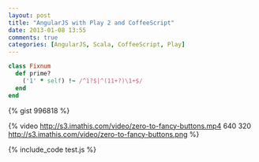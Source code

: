 ```yaml
---
layout: post
title: "AngularJS with Play 2 and CoffeeScript"
date: 2013-01-08 13:55
comments: true
categories: [AngularJS, Scala, CoffeeScript, Play]
---
```


``` ruby Discover if a number is prime http://www.noulakaz.net/weblog/2007/03/18/a-regular-expression-to-check-for-prime-numbers/ Source Article
class Fixnum
  def prime?
    ('1' * self) !~ /^1?$|^(11+?)\1+$/
  end
end
```

{% gist 996818 %}


<!--more-->

{% video http://s3.imathis.com/video/zero-to-fancy-buttons.mp4 640 320 http://s3.imathis.com/video/zero-to-fancy-buttons.png %}

{% include_code test.js %}
